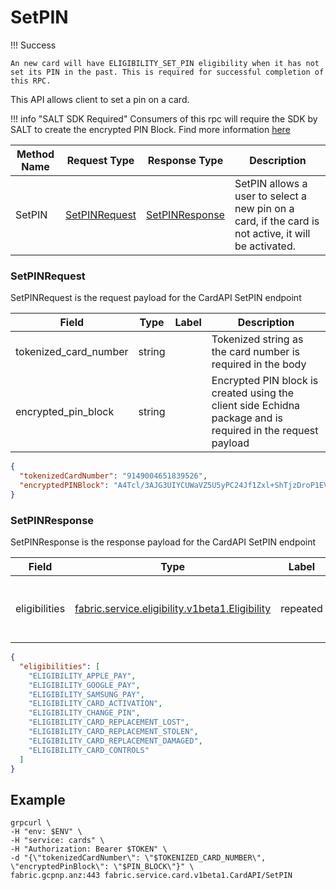 # SetPIN

!!! Success

    An new card will have ELIGIBILITY_SET_PIN eligibility when it has not set its PIN in the past. This is required for successful completion of this RPC.

This API allows client to set a pin on a card.

!!! info "SALT SDK Required"
    Consumers of this rpc will require the SDK by SALT to create the encrypted PIN Block. Find more information [here](https://github.com/anzx/fabric-cards/tree/master/docs/integration/salt.md)

| Method Name | Request Type | Response Type | Description |
| ----------- | ------------ | ------------- | ------------|
| SetPIN | [SetPINRequest](#fabric.service.card.v1beta1.SetPINRequest) | [SetPINResponse](#fabric.service.card.v1beta1.SetPINResponse) | SetPIN allows a user to select a new pin on a card, if the card is not active, it will be activated.


<a name="fabric.service.card.v1beta1.SetPINRequest"></a>

### SetPINRequest

SetPINRequest is the request payload for the CardAPI SetPIN endpoint

| Field | Type | Label | Description |
| ----- | ---- | ----- | ----------- |
| tokenized_card_number | string |  | Tokenized string as the card number is required in the body |
| encrypted_pin_block | string |  | Encrypted PIN block is created using the client side Echidna package and is required in the request payload |


```json
{
  "tokenizedCardNumber": "9149004651839526",
  "encryptedPINBlock": "A4Tcl/3AJG3UIYCUWaVZ5U5yPC24Jf1Zxl+ShTjzDroP1EVcTSJJbe/pnuCvkxkWAX06KHsyX/tl9cc8C8eBe0+udApiehUe3DPLm2vL9JaLtc9UR7CDRN+Gk636M7MONKcRuiLVzOd8/rqPgxA9pbxdXlOPGg1eX01L5TJ0YbR/S7Pnhb8X8+V2zjmr86VqNajG7PuFg1ZJ2pSXCM82TAeB1YC2JQFJza3vtV09zEdT9zQLN81wYF7qk0wPFgaOYFGRheV9RBnK5ZjF32ak2XZXY0mrwmLDbxdSp3RNj8xJWSpTISWDRe/BOfazAkgRtdxrsqmk9etI81FCbQo9NA=="
}
```

<a name="fabric.service.card.v1beta1.SetPINResponse"></a>

### SetPINResponse

SetPINResponse is the response payload for the CardAPI SetPIN endpoint

| Field | Type | Label | Description |
| ----- | ---- | ----- | ----------- |
| eligibilities | [fabric.service.eligibility.v1beta1.Eligibility](#fabric.service.eligibility.v1beta1.Eligibility) | repeated | Possible operations that can be performed on this card |

```json
{
  "eligibilities": [
    "ELIGIBILITY_APPLE_PAY",
    "ELIGIBILITY_GOOGLE_PAY",
    "ELIGIBILITY_SAMSUNG_PAY",
    "ELIGIBILITY_CARD_ACTIVATION",
    "ELIGIBILITY_CHANGE_PIN",
    "ELIGIBILITY_CARD_REPLACEMENT_LOST",
    "ELIGIBILITY_CARD_REPLACEMENT_STOLEN",
    "ELIGIBILITY_CARD_REPLACEMENT_DAMAGED",
    "ELIGIBILITY_CARD_CONTROLS"
  ]
}
```

## Example

```shell
grpcurl \
-H "env: $ENV" \
-H "service: cards" \
-H "Authorization: Bearer $TOKEN" \
-d "{\"tokenizedCardNumber\": \"$TOKENIZED_CARD_NUMBER\", \"encryptedPinBlock\": \"$PIN_BLOCK\"}" \
fabric.gcpnp.anz:443 fabric.service.card.v1beta1.CardAPI/SetPIN
```
